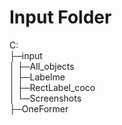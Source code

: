 # Input Folder
C:  
├─input  
│  ├─All_objects  
│  ├─Labelme  
│  ├─RectLabel_coco  
│  └─Screenshots  
├─OneFormer  

